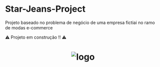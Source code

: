 # Star-Jeans-Project
Projeto baseado no problema de negócio de uma empresa fictiai no ramo de modas e-commerce

⚠ Projeto em construção !! ⚠ 

<h1 align="center">
  <img alt='logo' title='logo' src='https://giffiles.alphacoders.com/158/158676.gif'>
</h1>
